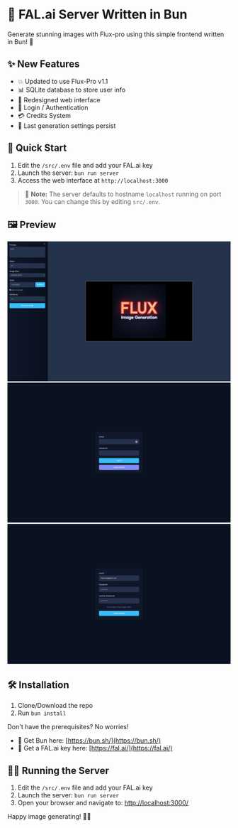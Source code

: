 # 🎨 FAL.ai Server Written in Bun

Generate stunning images with Flux-pro using this simple frontend written in Bun! 🚀

## ✨ New Features

- 💥 Updated to use Flux-Pro v1.1
- 📊 SQLite database to store user info
- 🎉 Redesigned web interface
- 🔐 Login / Authentication 
- 💳 Credits System
- 🔄 Last generation settings persist

## 🚀 Quick Start

1. Edit the `/src/.env` file and add your FAL.ai key
2. Launch the server: `bun run server`
3. Access the web interface at `http://localhost:3000`

> 📝 **Note:** The server defaults to hostname `localhost` running on port `3000`. You can change this by editing `src/.env`.

## 🖼️ Preview

![Web Interface](./assets/web.png)
![Login Screen](./assets/login.png)
![New User Registration](./assets/newuser.png)

## 🛠️ Installation

1. Clone/Download the repo
2. Run `bun install`

Don't have the prerequisites? No worries!
- 🐰 Get Bun here: [https://bun.sh/](https://bun.sh/)
- 🔑 Get a FAL.ai key here: [https://fal.ai/](https://fal.ai/)

## 🏃‍♂️ Running the Server

1. Edit the `/src/.env` file and add your FAL.ai key
2. Launch the server: `bun run server`
3. Open your browser and navigate to: [http://localhost:3000/](http://localhost:3000/)

Happy image generating! 🎨✨